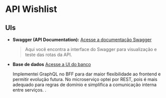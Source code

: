 # API Wishlist

## UIs

* **Swagger (API Documentation):**
  [Acesse a documentação Swagger](http://localhost:3000/api-docs-v1)
    > Aqui você encontra a interface do Swagger para visualização e teste das rotas da API.
* **Base de dados**
  [Acesse a UI do banco](http://localhost:8081/db/mydb/)


  Implementei GraphQL no BFF para dar maior flexibilidade ao frontend e permitir evolução futura. No microserviço optei por REST, pois é mais adequado para regras de domínio e simplifica a comunicação interna entre serviços.
  .